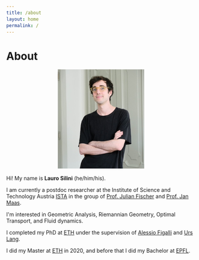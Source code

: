 ```yaml
---
title: /about
layout: home
permalink: /
---
```


# About

<p align="center">
<img src="avatar3.jpg" alt="avatar" width="230"/>
</p>

Hi! My name is **Lauro Silini** (he/him/his).

I am currently a postdoc researcher at the Institute of Science and Technology Austria [ISTA](https://ist.ac.at/en/home/) in the group of [Prof. Julian Fischer](https://ist.ac.at/en/research/fischer-group/) and [Prof. Jan Maas](https://ist.ac.at/en/research/maas-group/).

I'm interested in Geometric Analysis, Riemannian Geometry, Optimal Transport, and Fluid dynamics.

I completed my PhD at [ETH](https://ethz.ch/en.html) under the supervision of [Alessio Figalli](https://people.math.ethz.ch/~afigalli/) and [Urs Lang](https://people.math.ethz.ch/~lang/).

I did my Master at [ETH](https://ethz.ch/en.html) in 2020, and before that I did my Bachelor at [EPFL](https://www.epfl.ch/fr/).

